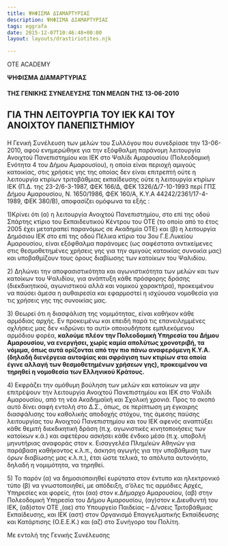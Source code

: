 ```yaml
---
title: ΨΗΦΙΣΜΑ ΔΙΑΜΑΡΤΥΡΙΑΣ
description: ΨΗΦΙΣΜΑ ΔΙΑΜΑΡΤΥΡΙΑΣ
tags: eggrafa
date: 2015-12-07T10:46:48+00:00
layout: layouts/drastiriotites.njk

---
```


OTE ACADEMY

<!-- excerpt -->

**ΨΗΦΙΣΜΑ ΔΙΑΜΑΡΤΥΡΙΑΣ**

#### ΤΗΣ ΓΕΝΙΚΗΣ ΣΥΝΕΛΕΥΣΗΣ ΤΩΝ ΜΕΛΩΝ ΤΗΣ 13-06-2010

## ΓΙΑ ΤΗΝ ΛΕΙΤΟΥΡΓΙΑ ΤΟΥ ΙΕΚ ΚΑΙ ΤΟΥ ΑΝΟΙΧΤΟΥ ΠΑΝΕΠΙΣΤΗΜΙΟΥ

####

Η Γενική Συνέλευση των μελών του Συλλόγου που συνεδρίασε την 13-06-2010, αφού ενημερώθηκε για την εξόφθαλμη παράνομη λειτουργία Ανοιχτού Πανεπιστημίου και ΙΕΚ στο Ψαλίδι Αμαρουσίου (Πολεοδομική Ενότητα 4 του Δήμου Αμαρουσίου), η οποία είναι περιοχή αμιγούς κατοικίας, στις χρήσεις γης της οποίας δεν είναι επιτρεπτή ούτε η λειτουργία κτιρίων τριτοβάθμιας εκπαίδευσης ούτε η λειτουργία κτιρίων ΙΕΚ (Π.Δ. της 23-2/6-3-1987, ΦΕΚ 166/Δ, ΦΕΚ 1326/Δ/7-10-1993 περί ΓΠΣ Δήμου Αμαρουσίου, Ν. 1650/1986, ΦΕΚ 160/Α, Κ.Υ.Α 44242/2361/17-4-1989, ΦΕΚ 380/Β), αποφασίζει ομόφωνα τα εξής :

1)Κρίνει ότι (α) η λειτουργία Ανοιχτού Πανεπιστημίου, στο επί της οδού Σπάρτης κτίριο του Εκπαιδευτικού Κέντρου του ΟΤΕ (το οποίο από το έτος 2005 έχει μετατραπεί παρανόμως σε Ακαδημία ΟΤΕ) και (β) η λειτουργία Δημόσιου ΙΕΚ στο επί της οδού Πέλικα κτίριο του 3ου Γ.Ε.Λυκείου Αμαρουσίου, είναι εξόφθαλμα παράνομες (ως σαφέστατα αντικείμενες στις θεσμοθετημένες χρήσεις γης για την αμιγούς κατοικίας συνοικία μας) και υποβαθμίζουν τους όρους διαβίωσης των κατοίκων του Ψαλιδίου.

2\) Δηλώνει την αποφασιστικότητα και αγωνιστικότητα των μελών και των κατοίκων του Ψαλιδίου, για ανάπτυξη κάθε πρόσφορης δράσης (διεκδικητικού, αγωνιστικού αλλά και νομικού χαρακτήρα), προκειμένου να παύσει άμεσα η αυθαιρεσία και εφαρμοστεί η ισχύουσα νομοθεσία για τις χρήσεις γης της συνοικίας μας.

3\) Θεωρεί ότι η διασφάλιση της νομιμότητας, είναι καθήκον κάθε αρμόδιας αρχής. Εν προκειμένω και επειδή παρά τις επανειλημμένες οχλήσεις μας δεν «ιδρώνει το αυτί» οποιουδήποτε εμπλεκόμενου αρμόδιου φορέα, **καλούμε πλέον την Πολεοδομική Υπηρεσία του Δήμου Αμαρουσίου, να ενεργήσει, χωρίς καμία απολύτως χρονοτριβή, τα νόμιμα, όπως αυτά ορίζονται από την πιο πάνω αναφερόμενη Κ.Υ.Α. (δηλαδή διενέργεια αυτοψίας και σφράγιση των κτιρίων στα οποία έγινε αλλαγή των θεσμοθετημένων χρήσεων γης), προκειμένου να τηρηθεί η νομοθεσία των Ελληνικού Κράτους.**

4\) Εκφράζει την ομόθυμη βούληση των μελών και κατοίκων να μην επιτρέψουν την λειτουργία Ανοιχτού Πανεπιστημίου και ΙΕΚ στο Ψαλίδι Αμαρουσίου, από τη νέα Ακαδημαϊκή και Σχολική χρονιά. Προς το σκοπό αυτό δίνει σαφή εντολή στο Δ.Σ., όπως, σε περίπτωση μη έγκαιρης διασφάλισης του καθολικής αποδοχής στόχου, της άμεσης παύσης λειτουργίας του Ανοιχτού Πανεπιστημίου και του ΙΕΚ αφενός αναπτύξει κάθε θεμιτή διεκδικητική δράση (π.χ. αγωνιστικές κινητοποιήσεις των κατοίκων κ.ά.) και αφετέρου ασκήσει κάθε ένδικο μέσο (π.χ. υποβολή μηνυτήριας αναφοράς στον κ. Εισαγγελέα Πλημ/κών Αθηνών για παράβαση καθήκοντος κ.λ.π., άσκηση αγωγής για την υποβάθμιση των όρων διαβίωσης μας κ.λ.π.), έτσι ώστε τελικά, το απόλυτα αυτονόητο, δηλαδή η νομιμότητα, να τηρηθεί.

5\) Το παρόν (α) να δημοσιοποιηθεί ευρύτατα στον έντυπο και ηλεκτρονικό τύπο (β) να γνωστοποιηθεί, με απόδειξη, σ’όλες τις αρμόδιες Αρχές, Υπηρεσίες και φορείς, ήτοι (αα) στον κ.Δήμαρχο Αμαρουσίου, (αβ) στην Πολεοδομική Υπηρεσία του Δήμου Αμαρουσίου, (αγ)στον κ.Διευθυντή του ΙΕΚ, (αδ)στον ΟΤΕ ,(αε) στο Υπουργείο Παιδείας – Δ/νσεις Τριτοβάθμιας Εκπαίδευσης, και ΙΕΚ (αστ) στον Οργανισμό Επαγγελματικής Εκπαίδευσης και Κατάρτισης (Ο.Ε.Ε.Κ.) και (αζ) στο Συνήγορο του Πολίτη.

Με εντολή της Γενικής Συνέλευσης
